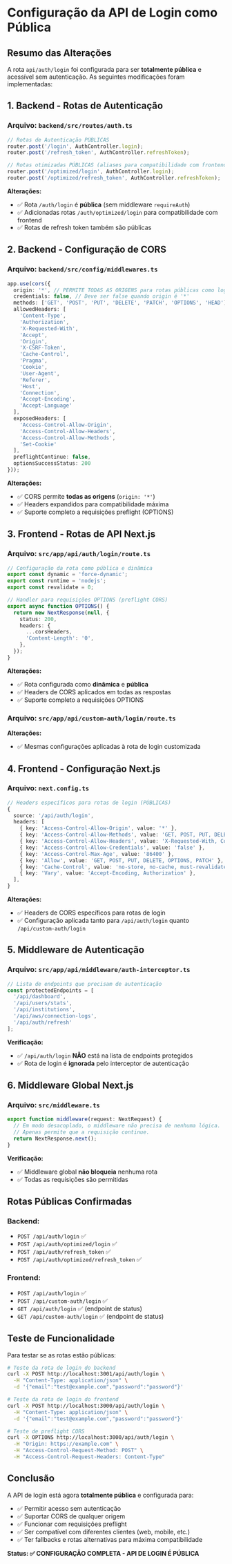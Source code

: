 # Configuração da API de Login como Pública

## Resumo das Alterações

A rota `api/auth/login` foi configurada para ser **totalmente pública** e acessível sem autenticação. As seguintes modificações foram implementadas:

## 1. Backend - Rotas de Autenticação

### Arquivo: `backend/src/routes/auth.ts`

```typescript
// Rotas de Autenticação PÚBLICAS
router.post('/login', AuthController.login);
router.post('/refresh_token', AuthController.refreshToken);

// Rotas otimizadas PÚBLICAS (aliases para compatibilidade com frontend)
router.post('/optimized/login', AuthController.login);
router.post('/optimized/refresh_token', AuthController.refreshToken);
```

**Alterações:**
- ✅ Rota `/auth/login` é **pública** (sem middleware `requireAuth`)
- ✅ Adicionadas rotas `/auth/optimized/login` para compatibilidade com frontend
- ✅ Rotas de refresh token também são públicas

## 2. Backend - Configuração de CORS

### Arquivo: `backend/src/config/middlewares.ts`

```typescript
app.use(cors({
  origin: '*', // PERMITE TODAS AS ORIGENS para rotas públicas como login
  credentials: false, // Deve ser false quando origin é '*'
  methods: ['GET', 'POST', 'PUT', 'DELETE', 'PATCH', 'OPTIONS', 'HEAD'],
  allowedHeaders: [
    'Content-Type', 
    'Authorization', 
    'X-Requested-With', 
    'Accept', 
    'Origin',
    'X-CSRF-Token',
    'Cache-Control',
    'Pragma',
    'Cookie',
    'User-Agent',
    'Referer',
    'Host',
    'Connection',
    'Accept-Encoding',
    'Accept-Language'
  ],
  exposedHeaders: [
    'Access-Control-Allow-Origin',
    'Access-Control-Allow-Headers',
    'Access-Control-Allow-Methods',
    'Set-Cookie'
  ],
  preflightContinue: false,
  optionsSuccessStatus: 200
}));
```

**Alterações:**
- ✅ CORS permite **todas as origens** (`origin: '*'`)
- ✅ Headers expandidos para compatibilidade máxima
- ✅ Suporte completo a requisições preflight (OPTIONS)

## 3. Frontend - Rotas de API Next.js

### Arquivo: `src/app/api/auth/login/route.ts`

```typescript
// Configuração da rota como pública e dinâmica
export const dynamic = 'force-dynamic';
export const runtime = 'nodejs';
export const revalidate = 0;

// Handler para requisições OPTIONS (preflight CORS)
export async function OPTIONS() {
  return new NextResponse(null, {
    status: 200,
    headers: {
      ...corsHeaders,
      'Content-Length': '0',
    },
  });
}
```

**Alterações:**
- ✅ Rota configurada como **dinâmica** e **pública**
- ✅ Headers de CORS aplicados em todas as respostas
- ✅ Suporte completo a requisições OPTIONS

### Arquivo: `src/app/api/custom-auth/login/route.ts`

**Alterações:**
- ✅ Mesmas configurações aplicadas à rota de login customizada

## 4. Frontend - Configuração Next.js

### Arquivo: `next.config.ts`

```typescript
// Headers específicos para rotas de login (PÚBLICAS)
{
  source: '/api/auth/login',
  headers: [
    { key: 'Access-Control-Allow-Origin', value: '*' },
    { key: 'Access-Control-Allow-Methods', value: 'GET, POST, PUT, DELETE, OPTIONS, PATCH' },
    { key: 'Access-Control-Allow-Headers', value: 'X-Requested-With, Content-Type, Authorization, X-CSRF-Token, Cache-Control, Pragma, Accept, Origin, Cookie' },
    { key: 'Access-Control-Allow-Credentials', value: 'false' },
    { key: 'Access-Control-Max-Age', value: '86400' },
    { key: 'Allow', value: 'GET, POST, PUT, DELETE, OPTIONS, PATCH' },
    { key: 'Cache-Control', value: 'no-store, no-cache, must-revalidate' },
    { key: 'Vary', value: 'Accept-Encoding, Authorization' },
  ],
}
```

**Alterações:**
- ✅ Headers de CORS específicos para rotas de login
- ✅ Configuração aplicada tanto para `/api/auth/login` quanto `/api/custom-auth/login`

## 5. Middleware de Autenticação

### Arquivo: `src/app/api/middleware/auth-interceptor.ts`

```typescript
// Lista de endpoints que precisam de autenticação
const protectedEndpoints = [
  '/api/dashboard',
  '/api/users/stats',
  '/api/institutions',
  '/api/aws/connection-logs',
  '/api/auth/refresh'
];
```

**Verificação:**
- ✅ `/api/auth/login` **NÃO** está na lista de endpoints protegidos
- ✅ Rota de login é **ignorada** pelo interceptor de autenticação

## 6. Middleware Global Next.js

### Arquivo: `src/middleware.ts`

```typescript
export function middleware(request: NextRequest) {
  // Em modo desacoplado, o middleware não precisa de nenhuma lógica.
  // Apenas permite que a requisição continue.
  return NextResponse.next();
}
```

**Verificação:**
- ✅ Middleware global **não bloqueia** nenhuma rota
- ✅ Todas as requisições são permitidas

## Rotas Públicas Confirmadas

### Backend:
- `POST /api/auth/login` ✅
- `POST /api/auth/optimized/login` ✅
- `POST /api/auth/refresh_token` ✅
- `POST /api/auth/optimized/refresh_token` ✅

### Frontend:
- `POST /api/auth/login` ✅
- `POST /api/custom-auth/login` ✅
- `GET /api/auth/login` ✅ (endpoint de status)
- `GET /api/custom-auth/login` ✅ (endpoint de status)

## Teste de Funcionalidade

Para testar se as rotas estão públicas:

```bash
# Teste da rota de login do backend
curl -X POST http://localhost:3001/api/auth/login \
  -H "Content-Type: application/json" \
  -d '{"email":"test@example.com","password":"password"}'

# Teste da rota de login do frontend
curl -X POST http://localhost:3000/api/auth/login \
  -H "Content-Type: application/json" \
  -d '{"email":"test@example.com","password":"password"}'

# Teste de preflight CORS
curl -X OPTIONS http://localhost:3000/api/auth/login \
  -H "Origin: https://example.com" \
  -H "Access-Control-Request-Method: POST" \
  -H "Access-Control-Request-Headers: Content-Type"
```

## Conclusão

A API de login está agora **totalmente pública** e configurada para:

- ✅ Permitir acesso sem autenticação
- ✅ Suportar CORS de qualquer origem
- ✅ Funcionar com requisições preflight
- ✅ Ser compatível com diferentes clientes (web, mobile, etc.)
- ✅ Ter fallbacks e rotas alternativas para máxima compatibilidade

**Status: ✅ CONFIGURAÇÃO COMPLETA - API DE LOGIN É PÚBLICA** 